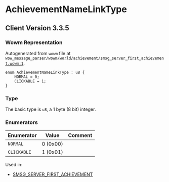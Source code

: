 # AchievementNameLinkType

## Client Version 3.3.5

### Wowm Representation

Autogenerated from `wowm` file at [`wow_message_parser/wowm/world/achievement/smsg_server_first_achievement.wowm:1`](https://github.com/gtker/wow_messages/tree/main/wow_message_parser/wowm/world/achievement/smsg_server_first_achievement.wowm#L1).

```rust,ignore
enum AchievementNameLinkType : u8 {
    NORMAL = 0;
    CLICKABLE = 1;
}
```
### Type
The basic type is `u8`, a 1 byte (8 bit) integer.
### Enumerators
| Enumerator | Value  | Comment |
| --------- | -------- | ------- |
| `NORMAL` | 0 (0x00) |  |
| `CLICKABLE` | 1 (0x01) |  |

Used in:
* [SMSG_SERVER_FIRST_ACHIEVEMENT](smsg_server_first_achievement.md)

